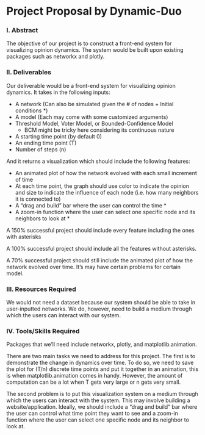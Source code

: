 # Project Proposal by Dynamic-Duo


### I. Abstract

The objective of our project is to construct a front-end system for visualizing opinion dynamics. The system would be built upon existing packages such as networkx and plotly. 

### II. Deliverables

Our deliverable would be a front-end system for visualizing opinion dynamics. It takes in the following inputs:
- A network (Can also be simulated given the # of nodes + Initial conditions *)
- A model (Each may come with some customized arguments) 
- Threshold Model, Voter Model, or Bounded-Confidence Model
	- BCM might be tricky here considering its continuous nature 
- A starting time point (by default 0)
- An ending time point (T) 
- Number of steps (n)

And it returns a visualization which should include the following features:
- An animated plot of how the network evolved with each small increment of time
- At each time point, the graph should use color to indicate the opinion and size to indicate the influence of each node  (i.e. how many neighbors it is connected to)
- A “drag and build” bar where the user can control the time *
- A zoom-in function where the user can select one specific node and its neighbors to look at *

A 150% successful project should include every feature including the ones with asterisks

A 100% successful project should include all the features without asterisks. 

A 70% successful project should still include the animated plot of how the network evolved over time. It’s may have certain problems for certain model.

### III. Resources Required

We would not need a dataset because our system should be able to take in user-inputted networks. We do, however, need to build a medium through which the users can interact with our system. 

### IV. Tools/Skills Required

Packages that we’ll need include networkx, plotly, and matplotlib.animation. 

There are two main tasks we need to address for this project. The first is to demonstrate the change in dynamics over time. To do so, we need to save the plot for (T/n) discrete time points and put it together in an animation, this is when matplotlib.animation comes in handy. However, the amount of computation can be a lot when T gets very large or n gets very small. 

The second problem is to put this visualization system on a medium through which the users can interact with the system. This may involve building a website/application. Ideally, we should include a “drag and build” bar where the user can control what time point they want to see and a zoom-in function where the user can select one specific node and its neighbor to look at. 
